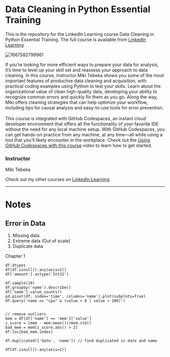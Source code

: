 # Data Cleaning in Python Essential Training
This is the repository for the LinkedIn Learning course Data Cleaning in Python Essential Training. The full course is available from [LinkedIn Learning][lil-course-url].

![1667582799961](https://user-images.githubusercontent.com/28540243/200747823-e4b24a18-e1ae-4075-bb04-02e4b8cd9da3.jpeg)

If you’re looking for more efficient ways to prepare your data for analysis, it’s time to level up your skill set and reassess your approach to data cleaning. In this course, instructor Miki Tebeka shows you some of the most important features of productive data cleaning and acquisition, with practical coding examples using Python to test your skills. Learn about the organizational value of clean high-quality data, developing your ability to recognize common errors and quickly fix them as you go. Along the way, Miki offers cleaning strategies that can help optimize your workflow, including tips for causal analysis and easy-to-use tools for error prevention.<br><br>This course is integrated with GitHub Codespaces, an instant cloud developer environment that offers all the functionality of your favorite IDE without the need for any local machine setup. With GitHub Codespaces, you can get hands-on practice from any machine, at any time—all while using a tool that you’ll likely encounter in the workplace. Check out the [Using GitHub Codespaces with this course][gcs-video-url] video to learn how to get started.

### Instructor

Miki Tebeka

Check out my other courses on [LinkedIn Learning](https://www.linkedin.com/learning/instructors/miki-tebeka?u=104).

[lil-course-url]: https://www.linkedin.com/learning/data-cleaning-in-python-essential-training-17061364
[lil-thumbnail-url]: https://media.licdn.com/dms/image/D560DAQG16fbd1_fa8w/learning-public-crop_675_1200/0/1667582799961?e=1668438000&v=beta&t=wG4qKGD3CPgQCIjuYQO0LDhzg-mAPknzJD95dhVeiEg
[gcs-video-url]: https://www.linkedin.com/learning/data-cleaning-in-python-essential-training-17061364/using-github-codespaces-with-this-course

---

# Notes

## Error in Data

1. Missing data
2. Extreme data (Out of scale)
3. Duplicate data

Chapter 1
```
df.dtypes
df[df.isnull().any(axis=1)]
df['amount'].astype('Int32')
```

```
df.sample(10)
df.groupby('name').describe()
df['name'].value_counts()
pd.pivot(df, index='time', columns='name').plot(subplots=True)
df.query('name == "cpu" & (value < 0 | value > 100)')


// remove outliers
mem = df[df['name'] == 'mem']['value']
z_score = (mem - mem.mean())/mem.std()
bad_mem = mem[z_score.abs() > 2]
df.loc[bad_mem.index]
```

```
df.duplicated(['date', 'name']) // find duplicated in date and name
```

```
df[df.isnull().any(axis=1)]
```

```
```